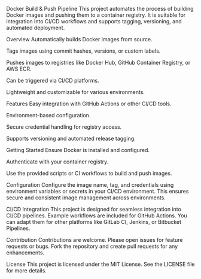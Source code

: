 Docker Build & Push Pipeline
This project automates the process of building Docker images and pushing them to a container registry. It is suitable for integration into CI/CD workflows and supports tagging, versioning, and automated deployment.

Overview
Automatically builds Docker images from source.

Tags images using commit hashes, versions, or custom labels.

Pushes images to registries like Docker Hub, GitHub Container Registry, or AWS ECR.

Can be triggered via CI/CD platforms.

Lightweight and customizable for various environments.

Features
Easy integration with GitHub Actions or other CI/CD tools.

Environment-based configuration.

Secure credential handling for registry access.

Supports versioning and automated release tagging.

Getting Started
Ensure Docker is installed and configured.

Authenticate with your container registry.

Use the provided scripts or CI workflows to build and push images.

Configuration
Configure the image name, tag, and credentials using environment variables or secrets in your CI/CD environment. This ensures secure and consistent image management across environments.

CI/CD Integration
This project is designed for seamless integration into CI/CD pipelines. Example workflows are included for GitHub Actions. You can adapt them for other platforms like GitLab CI, Jenkins, or Bitbucket Pipelines.

Contribution
Contributions are welcome. Please open issues for feature requests or bugs. Fork the repository and create pull requests for any enhancements.

License
This project is licensed under the MIT License. See the LICENSE file for more details.